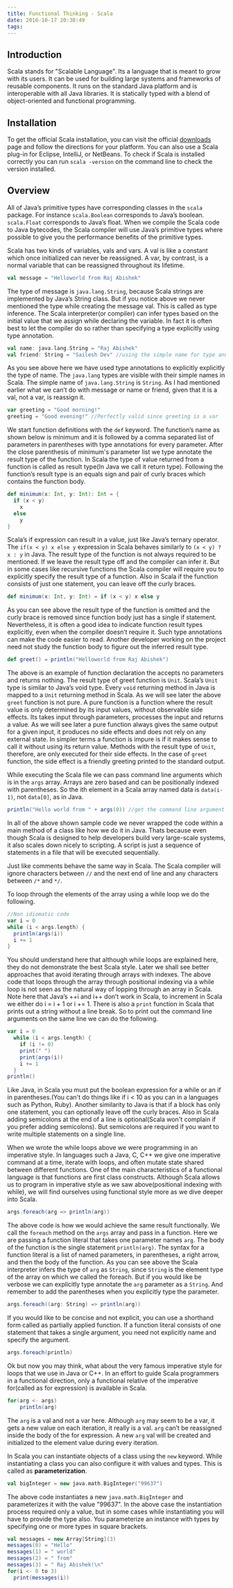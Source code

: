 ```yaml
---
title: Functional Thinking - Scala
date: 2016-10-17 20:30:49
tags:
---
```


## Introduction
Scala stands for "Scalable Language". Its a language that is meant to grow with its users. It can be used for building large systems and frameworks of reusable components. It runs on the standard Java platform and is interoperable with all Java libraries. It is statically typed with a blend of object-oriented and functional programming.

<!-- more -->
## Installation
To get the official Scala installation, you can visit the official [downloads](http://www.scala-lang.org/downloads) page and follow the directions for your platform. You can also use a Scala plug-in for Eclipse, IntelliJ, or NetBeans. To check if Scala is installed correctly you can run `scala -version` on the command line to check the version installed.

## Overview
All of Java’s primitive types have corresponding classes in the `scala` package. For instance `scala.Boolean` corresponds to Java’s boolean. `scala.Float` corresponds to Java’s float. When we compile the Scala code to Java bytecodes, the Scala compiler will use Java’s primitive types where possible to give you the performance benefits of the primitive types.

Scala has two kinds of variables, vals and vars. A val is like a constant which once initialized can never be reassigned. A var, by contrast, is a normal variable that can be reassigned throughout its lifetime.
```scala
val message = "Helloworld from Raj Abishek"
```
The type of message is `java.lang.String`, because Scala strings are implemented by Java’s String class. But if you notice above we never mentioned the type while creating the message val. This is called as type inference. The Scala interpreter(or compiler) can infer types based on the initial value that we assign while declaring the variable. In fact it is often best to let the compiler do so rather than specifying a type explicitly using type annotation.
```scala
val name: java.lang.String = "Raj Abishek"
val friend: String = "Sailesh Dev" //using the simple name for type annotation
```
As you see above here we have used type annotations to explicitly explicitly the type of name. The `java.lang` types are visible with their simple names in Scala. The simple name of `java.lang.String` is `String`. As I had mentioned earlier what we can’t do with message or name or friend, given that it is a val, not a var, is reassign it.
```scala
var greeting = "Good morning!"
greeting = "Good evening!" //Perfectly valid since greeting is a var
```

We start function definitions with the `def` keyword. The function’s name as shown below is minimum and it is followed by a comma separated list of parameters in parentheses with type annotations for every parameter. After the close parenthesis of minimum's parameter list we type annotate the result type of the function. In Scala the type of value returned from a function is called as result type(In Java we call it return type). Following the function’s result type is an equals sign and pair of curly braces which contains the function body.
```scala
def minimum(x: Int, y: Int): Int = {
  if (x < y)
    x
  else
    y
}
```
Scala’s if expression can result in a value, just like Java’s ternary operator. The `if(x < y) x else y` expression in Scala behaves similarly to `(x < y) ? x : y` in Java. The result type of the function is not always required to be mentioned. If we leave the result type off and the compiler can infer it. But in some cases like recursive functions the Scala compiler will require you to explicitly specify the result type of a function. Also in Scala if the function consists of just one statement, you can leave off the curly braces.
```scala
def minimum(x: Int, y: Int) = if (x < y) x else y
```
As you can see above the result type of the function is omitted and the curly brace is removed since function body just has a single if statement.
Nevertheless, it is often a good idea to indicate function result types explicitly, even when the compiler doesn’t require it. Such type annotations can make the code easier to read. Another developer working on the project need not study the function body to figure out the inferred result type.
```scala
def greet() = println("Helloworld from Raj Abishek")
```
The above is an example of function declaration the accepts no parameters and returns nothing. The result type of greet function is `Unit`. Scala’s `Unit` type is similar to Java’s void type. Every `void` returning method in Java is mapped to a `Unit` returning method in Scala.
As we will see later the above `greet` function is not pure. A pure function is a function where the result value is only determined by its input values, without observable side effects. Its takes input through parameters, processes the input and returns a value. As we will see later a pure function always gives the same output for a given input, it produces no side effects and does not rely on any external state. In simpler terms a function is impure is if it makes sense to call it without using its return value. Methods with the result type of `Unit`, therefore, are only executed for their side effects. In the case of `greet` function, the side effect is a friendly greeting printed to the standard output.

While executing the Scala file we can pass command line arguments which is in the `args` array. Arrays are zero based and can be positionally indexed with parentheses. So the ith element in a Scala array named data is `data(i-1)`, not `data[0]`, as in Java.
```Scala
println("Hello world from " + args(0)) //get the command line argument
```
In all of the above shown sample code we never wrapped the code within a main method of a class like how we do it in Java. Thats because even though Scala is designed to help developers build very large-scale systems, it also scales down nicely to scripting. A script is just a sequence of statements in a file that will be executed sequentially.

Just like comments behave the same way in Scala. The Scala compiler will ignore characters between `//` and the next end of line and any characters between `/*` and `*/`.

To loop through the elements of the array using a while loop we do the following.
```scala
//Non idiomatic code
var i = 0
while (i < args.length) {
  println(args(i))
  i += 1
}
```
You should understand here that although while loops are explained here, they do not demonstrate the best Scala style. Later we shall see better approaches that avoid iterating through arrays with indexes. The above code that loops through the array through positional indexing via a while loop is not seen as the natural way of lopping through an array in Scala. Note here that Java’s ++i and i++ don’t work in Scala, to increment in Scala we either do i = i + 1 or i += 1. There is also a `print` function in Scala that prints out a string without a line break. So to print out the command line arguments on the same line we can do the following.
```scala
var i = 0
  while (i < args.length) {
    if (i != 0)
    print(" ")
    print(args(i))
    i += 1
  }
println()
```
Like Java, in Scala you must put the boolean expression for a while or an if in parentheses.(You can't do things like if i < 10 as you can in a languages such as Python, Ruby). Another similarity to Java is that if a block has only one statement, you can optionally leave off the curly braces. Also in Scala adding semicolons at the end of a line is optional(Scala won't complain if you prefer adding semicolons). But semicolons are required if you want to write multiple statements on a single line.

When we wrote the while loops above we were programming in an imperative style. In languages such a Java, C, C++ we give one imperative command at a time, iterate with loops, and often mutate state shared between different functions. One of the main characteristics of a functional language is that functions are first class constructs. Although Scala allows us to program in imperative style as we saw above(positional indexing with while), we will find ourselves using functional style more as we dive deeper into Scala.
```scala
args.foreach(arg => println(arg))
```
The above code is how we would achieve the same result functionally. We call the `foreach` method on the `args` array and pass in a function. Here we are passing a function literal that takes one parameter names `arg`. The body of the function is the single statement `println(arg)`. The syntax for a function literal is a list of named parameters, in parentheses, a right arrow, and then the body of the function. As you can see above the Scala interpreter infers the type of `arg` as `String`, since `String` is the element type of the array on which we called the foreach.
But if you would like be verbose we can explicitly type annotate the `arg` parameter as a `String`. And remember to add the parentheses when you explicitly type the parameter.
```scala
args.foreach((arg: String) => println(arg))
```
If you would like to be concise and not explicit, you can use a shorthand form called as partially applied function. If a function literal consists of one statement that takes a single argument, you need not explicitly name and specify the argument.
```scala
args.foreach(println)
```
Ok but now you may think, what about the very famous imperative style for loops that we use in Java or C++. In an effort to guide Scala programmers in a functional direction, only a functional relative of the imperative for(called as for expression) is available in Scala.
```scala
for(arg <- args)
    println(arg)
```
The `arg` is a val and not a var here. Although `arg` may seem to be a var, it gets a new value on each iteration, it really is a val. `arg` can’t be reassigned inside the body of the for expression. A new `arg` val will be created and initialized to the element value during every iteration.

In Scala you can instantiate objects of a class using the `new` keyword. While instantiating a class you can also configure it with values and types. This is called as **parameterization**.
```scala
val bigInteger = new java.math.BigInteger("99637")
```
The above code instantiates a new `java.math.BigInteger` and parameterizes it with the value "99637". In the above case the instantiation process required only a value, but in some cases while instantiating you will have to provide the type also. You parameterize an instance with types by specifying one or more types in square brackets.
```scala
val messages = new Array[String](3)
messages(0) = "Hello"
messages(1) = " world"
messages(2) = " from"
messages(3) = " Raj Abishek!\n"
for(i <- 0 to 3)
  print(messages(i))
```
